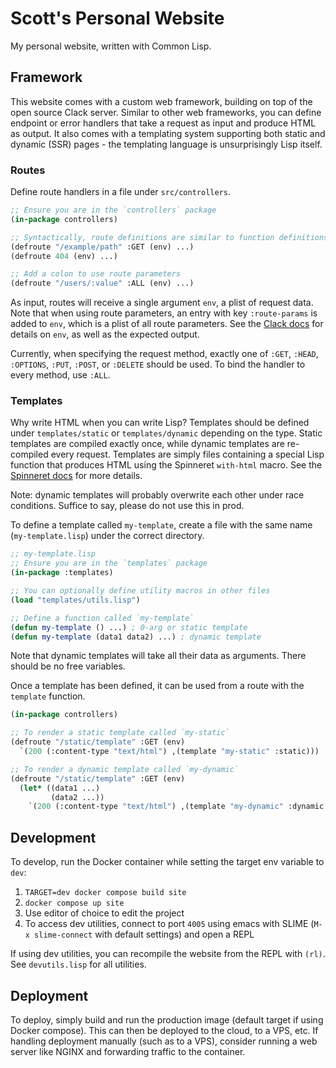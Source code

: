 # Scott's Personal Website

My personal website, written with Common Lisp.

## Framework

This website comes with a custom web framework, building on top of the open source Clack server.
Similar to other web frameworks, you can define endpoint or error handlers that take a request as input and produce HTML as output.
It also comes with a templating system supporting both static and dynamic (SSR) pages - the templating language is unsurprisingly Lisp itself.

### Routes
Define route handlers in a file under `src/controllers`.
```lisp
;; Ensure you are in the `controllers` package
(in-package controllers)

;; Syntactically, route definitions are similar to function definitions
(defroute "/example/path" :GET (env) ...)
(defroute 404 (env) ...)

;; Add a colon to use route parameters
(defroute "/users/:value" :ALL (env) ...)
```
As input, routes will receive a single argument `env`, a plist of request data. Note that when using route parameters, an entry with key `:route-params` is added to `env`, which is a plist of all route parameters. See the [Clack docs](https://github.com/fukamachi/clack) for details on `env`, as well as the expected output.

Currently, when specifying the request method, exactly one of `:GET`, `:HEAD`, `:OPTIONS`, `:PUT`, `:POST`, or `:DELETE` should be used. To bind the handler to every method, use `:ALL`.

### Templates
Why write HTML when you can write Lisp? Templates should be defined under `templates/static` or `templates/dynamic` depending on the type. Static templates are compiled exactly once, while dynamic templates are re-compiled every request. Templates are simply files containing a special Lisp function that produces HTML using the Spinneret `with-html` macro. See the [Spinneret docs](https://github.com/ruricolist/spinneret) for more details.

Note: dynamic templates will probably overwrite each other under race conditions. Suffice to say, please do not use this in prod.

To define a template called `my-template`, create a file with the same name (`my-template.lisp`) under the correct directory.
```lisp
;; my-template.lisp
;; Ensure you are in the `templates` package
(in-package :templates)

;; You can optionally define utility macros in other files
(load "templates/utils.lisp")

;; Define a function called `my-template`
(defun my-template () ...) ; 0-arg or static template
(defun my-template (data1 data2) ...) ; dynamic template
```
Note that dynamic templates will take all their data as arguments. There should be no free variables.

Once a template has been defined, it can be used from a route with the `template` function.
```lisp
(in-package controllers)

;; To render a static template called `my-static`
(defroute "/static/template" :GET (env)
  `(200 (:content-type "text/html") ,(template "my-static" :static)))

;; To render a dynamic template called `my-dynamic`
(defroute "/static/template" :GET (env)
  (let* ((data1 ...)
         (data2 ...))
    `(200 (:content-type "text/html") ,(template "my-dynamic" :dynamic data1 data2))))
```

## Development

To develop, run the Docker container while setting the target env variable to `dev`:
1. `TARGET=dev docker compose build site`
1. `docker compose up site`
1. Use editor of choice to edit the project
1. To access dev utilities, connect to port `4005` using emacs with SLIME (`M-x slime-connect` with default settings) and open a REPL

If using dev utilities, you can recompile the website from the REPL with `(rl)`. See `devutils.lisp` for all utilities.

## Deployment

To deploy, simply build and run the production image (default target if using Docker compose).  This can then be deployed to the cloud, to a VPS, etc.
If handling deployment manually (such as to a VPS), consider running a web server like NGINX and forwarding traffic to the container.
